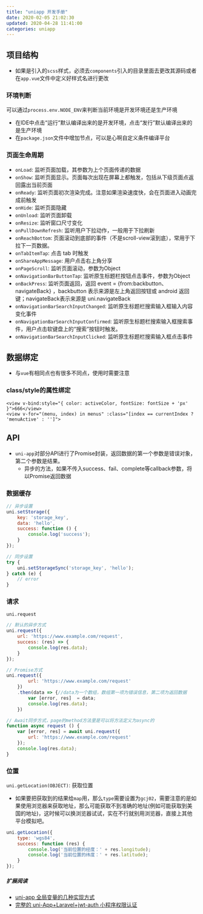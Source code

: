 ```yaml
---
title: "uniapp 开发手册"
date: 2020-02-05 21:02:30
updated: 2020-04-28 11:41:00
categories: uniapp
---
```


## 项目结构

- 如果是引入的`scss`样式，必须去`components`引入的目录里面去更改其源码或者在`app.vue`文件中定义好样式名进行更改

### 环境判断

可以通过`process.env.NODE_ENV`来判断当前环境是开发环境还是生产环境
  - 在IDE中点击“运行”默认编译出来的是开发环境，点击“发行”默认编译出来的是生产环境
  - 在`package.json`文件中增加节点，可以是心啊自定义条件编译平台

### 页面生命周期

- `onLoad`: 监听页面加载，其参数为上个页面传递的数据
- `onShow`: 监听页面显示。页面每次出现在屏幕上都触发，包括从下级页面点返回露出当前页面
- `onReady`: 监听页面初次渲染完成。注意如果渲染速度快，会在页面进入动画完成前触发
- `onHide`: 监听页面隐藏
- `onUnload`: 监听页面卸载
- `onResize`: 监听窗口尺寸变化
- `onPullDownRefresh`:  监听用户下拉动作，一般用于下拉刷新
- `onReachBottom`:  页面滚动到底部的事件（不是scroll-view滚到底），常用于下拉下一页数据。
- `onTabItemTap`:  点击 tab 时触发
- `onShareAppMessage`: 用户点击右上角分享
- `onPageScroll`: 监听页面滚动，参数为Object
- `onNavigationBarButtonTap`: 监听原生标题栏按钮点击事件，参数为Object
- `onBackPress`: 监听页面返回，返回 event = {from:backbutton、 navigateBack} ，backbutton 表示来源是左上角返回按钮或 android 返回键；navigateBack表示来源是 uni.navigateBack
- `onNavigationBarSearchInputChanged`: 监听原生标题栏搜索输入框输入内容变化事件
- `onNavigationBarSearchInputConfirmed`: 监听原生标题栏搜索输入框搜索事件，用户点击软键盘上的“搜索”按钮时触发。
- `onNavigationBarSearchInputClicked`: 监听原生标题栏搜索输入框点击事件

## 数据绑定

- 与`vue`有相同点也有很多不同点，使用时需要注意

### class/style的属性绑定

```vue
<view v-bind:style="{ color: activeColor, fontSize: fontSize + 'px' }">666</view>
<view v-for="(menu, index) in menus" :class="[index == currentIndex ? 'menuActive' : '']">
```

## API

- `uni-app`对部分API进行了Promise封装，返回数据的第一个参数是错误对象，第二个参数是结果。
  - 异步的方法，如果不传入success、fail、complete等callback参数，将以Promise返回数据

### 数据缓存

```javascript
// 异步设置
uni.setStorage({
    key: 'storage_key',
    data: 'hello',
    success: function () {
        console.log('success');
    }
});

// 同步设置
try {
    uni.setStorageSync('storage_key', 'hello');
} catch (e) {
    // error
}
```

### 请求

`uni.request`

```javascript
// 默认的异步方式
uni.request({
    url: 'https://www.example.com/request',
    success: (res) => {
        console.log(res.data);
    }
});

// Promise方式
uni.request({
        url: 'https://www.example.com/request'
    })
    .then(data => {//data为一个数组，数组第一项为错误信息，第二项为返回数据
        var [error, res]  = data;
        console.log(res.data);
    })

// Await同步方式，page的method方法里是可以将方法定义为async的
function async request () {
    var [error, res] = await uni.request({
        url: 'https://www.example.com/request'
    });
    console.log(res.data);
}
```

### 位置

 `uni.getLocation(OBJECT)`: 获取位置

- 如果要把获取到的结果给`map`用，那么`type`需要设置为`gcj02`，需要注意的是如果使用浏览器来获取地址，那么可能获取不到准确的地址(例如可能获取到美国的地址)，这时候可以换浏览器试试，实在不行就别用浏览器，直接上其他平台模拟吧。

```javascript
uni.getLocation({
    type: 'wgs84',
    success: function (res) {
        console.log('当前位置的经度：' + res.longitude);
        console.log('当前位置的纬度：' + res.latitude);
    }
});
```

##### 扩展阅读

- [uni-app 全局变量的几种实现方式](https://ask.dcloud.net.cn/article/35021)
- [完整的 uni-App+Laravel+jwt-auth 小程序权限认证](https://learnku.com/articles/43682)